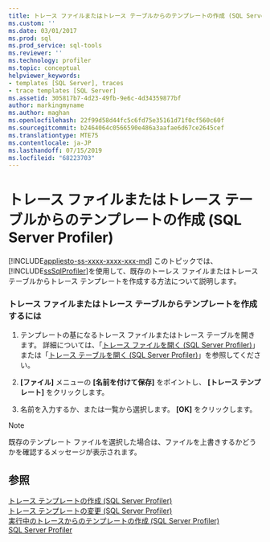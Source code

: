 ```yaml
---
title: トレース ファイルまたはトレース テーブルからのテンプレートの作成 (SQL Server Profiler) | Microsoft Docs
ms.custom: ''
ms.date: 03/01/2017
ms.prod: sql
ms.prod_service: sql-tools
ms.reviewer: ''
ms.technology: profiler
ms.topic: conceptual
helpviewer_keywords:
- templates [SQL Server], traces
- trace templates [SQL Server]
ms.assetid: 305817b7-4d23-49fb-9e6c-4d34359877bf
author: markingmyname
ms.author: maghan
ms.openlocfilehash: 22f99d58d44fc5c6fd75e35161d71f0cf560c60f
ms.sourcegitcommit: b2464064c0566590e486a3aafae6d67ce2645cef
ms.translationtype: MTE75
ms.contentlocale: ja-JP
ms.lasthandoff: 07/15/2019
ms.locfileid: "68223703"
---
```

# <a name="derive-a-template-from-a-trace-file-or-trace-table-sql-server-profiler"></a>トレース ファイルまたはトレース テーブルからのテンプレートの作成 (SQL Server Profiler)
[!INCLUDE[appliesto-ss-xxxx-xxxx-xxx-md](../../includes/appliesto-ss-xxxx-xxxx-xxx-md.md)]
  このトピックでは、 [!INCLUDE[ssSqlProfiler](../../includes/sssqlprofiler-md.md)]を使用して、既存のトーレス ファイルまたはトレース テーブルからトレース テンプレートを作成する方法について説明します。  
  
### <a name="to-derive-a-template-from-a-trace-file-or-trace-table"></a>トレース ファイルまたはトレース テーブルからテンプレートを作成するには  
  
1.  テンプレートの基になるトレース ファイルまたはトレース テーブルを開きます。 詳細については、「[トレース ファイルを開く &#40;SQL Server Profiler&#41;](../../tools/sql-server-profiler/open-a-trace-file-sql-server-profiler.md)」または「[トレース テーブルを開く &#40;SQL Server Profiler&#41;](../../tools/sql-server-profiler/open-a-trace-table-sql-server-profiler.md)」を参照してください。  
  
2.  **[ファイル]** メニューの **[名前を付けて保存]** をポイントし、 **[トレース テンプレート]** をクリックします。  
  
3.  名前を入力するか、または一覧から選択します。 **[OK]** をクリックします。  
  
> [!NOTE]  
>  既存のテンプレート ファイルを選択した場合は、ファイルを上書きするかどうかを確認するメッセージが表示されます。  
  
## <a name="see-also"></a>参照  
 [トレース テンプレートの作成 &#40;SQL Server Profiler&#41;](../../tools/sql-server-profiler/create-a-trace-template-sql-server-profiler.md)   
 [トレース テンプレートの変更 &#40;SQL Server Profiler&#41;](../../tools/sql-server-profiler/modify-a-trace-template-sql-server-profiler.md)   
 [実行中のトレースからのテンプレートの作成 &#40;SQL Server Profiler&#41;](../../tools/sql-server-profiler/derive-a-template-from-a-running-trace-sql-server-profiler.md)   
 [SQL Server Profiler](../../tools/sql-server-profiler/sql-server-profiler.md)  
  
  
